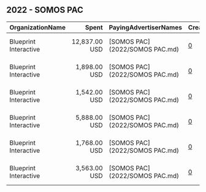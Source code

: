 ## 2022 - SOMOS PAC 
|OrganizationName|Spent|PayingAdvertiserNames|CreativeUrls|Impressions|Genders|AgeBrackets|CountryCodes|BillingAddresses|CandidateBallotInformation|
|:---|---:|:---|:---|---:|:---|:---|:---|:---|:---|
|Blueprint Interactive|12,837.00 USD|[SOMOS PAC](2022/SOMOS PAC.md)|[0](https://www.snap.com/political-ads/asset/e03ac1d31e7d96924e7c99554128e3679181f30100f2b360324df48e947722b2?mediaType=mp4)|583,119||18+|united states|"1730 Rhode Island Ave NW Suite 1014,Washington,20036,US"||
|Blueprint Interactive|1,898.00 USD|[SOMOS PAC](2022/SOMOS PAC.md)|[0](https://www.snap.com/political-ads/asset/e826ce0df779f38bd2244105e5b0a3d2e295c067d916d1dd2c61a8c64cefd11f?mediaType=mp4)|96,037||18+|united states|"1730 Rhode Island Ave NW Suite 1014,Washington,20036,US"||
|Blueprint Interactive|1,542.00 USD|[SOMOS PAC](2022/SOMOS PAC.md)|[0](https://www.snap.com/political-ads/asset/cb396c7839d00ae93607742222e3a1928dbc496e7c93f25660b0e076ff5fa9eb?mediaType=mp4)|100,675||18+|united states|"1730 Rhode Island Ave NW Suite 1014,Washington,20036,US"||
|Blueprint Interactive|5,888.00 USD|[SOMOS PAC](2022/SOMOS PAC.md)|[0](https://www.snap.com/political-ads/asset/216f45476d968150fd2b23284369c785e5cc08ac21500eaad17f7df579602351?mediaType=mp4)|380,959||18+|united states|"1730 Rhode Island Ave NW Suite 1014,Washington,20036,US"||
|Blueprint Interactive|1,768.00 USD|[SOMOS PAC](2022/SOMOS PAC.md)|[0](https://www.snap.com/political-ads/asset/88369613c004ee6cd5a99e46b7f19c5b4f01ae2449c2d4daa910f844d87869d2?mediaType=mp4)|134,046||18+|united states|"1730 Rhode Island Ave NW Suite 1014,Washington,20036,US"||
|Blueprint Interactive|3,563.00 USD|[SOMOS PAC](2022/SOMOS PAC.md)|[0](https://www.snap.com/political-ads/asset/3be1995c19d8a2d05465ec151bdc4c15e1154c57a1d08211840c44700742d334?mediaType=mp4)|182,208||18+|united states|"1730 Rhode Island Ave NW Suite 1014,Washington,20036,US"||
